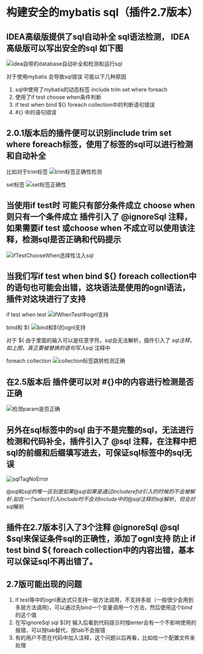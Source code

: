 #  构建安全的mybatis sql（插件2.7版本）

## IDEA高级版提供了sql自动补全 sql语法检测， IDEA高级版可以写出安全的sql 如下图
![idea自带的database自动补全和检测和运行sql](https://raw.githubusercontent.com/gejun123456/MyBatisCodeHelper-Pro/master/screenshots/idea自带的database自动补全和检测和运行sql.gif)

对于使用mybatis 会导致sql错误 可能以下几种原因
1. sql中使用了mybatis的动态标签 include trim set where foreach
2. 使用了if test choose when条件判断
3. if test when bind ${} foreach collection中的判断语句错误
4. #{} 中的语句错误

## 2.0.1版本后的插件便可以识别include trim set where foreach标签，使用了标签的sql可以进行检测和自动补全
比如对于trim标签
![trim标签正确性检测](https://raw.githubusercontent.com/gejun123456/MyBatisCodeHelper-Pro/master/screenshots/trim标签正确性检测.gif)

set标签
![set标签正确性](https://raw.githubusercontent.com/gejun123456/MyBatisCodeHelper-Pro/master/screenshots/set标签正确性.gif)

## 当使用if test时 可能只有部分条件成立 choose when 则只有一个条件成立 插件引入了 @ignoreSql 注释，如果需要if test 或choose when 不成立可以使用该注释，检测sql是否正确和代码提示

![ifTestChooseWhen选择性注入sql](https://raw.githubusercontent.com/gejun123456/MyBatisCodeHelper-Pro/master/screenshots/ifTestChooseWhen选择性注入sql.gif)

## 当我们写if test when bind ${} foreach collection中的语句也可能会出错，这块语法是使用的ognl语法，插件对这块进行了支持

if test when test
![ifWhenTest中ognl支持](https://raw.githubusercontent.com/gejun123456/MyBatisCodeHelper-Pro/master/screenshots/ifWhenTest中ognl支持.gif)

bind和 ${
![bind和${的ognl支持](https://raw.githubusercontent.com/gejun123456/MyBatisCodeHelper-Pro/master/screenshots/bind和${的ognl支持.gif)

对于 ${ 由于里面的输入可以是任意字符，sql会无法解析，插件引入了 $sql注释，如上图，真正要被替换的语句写入$sql 注释中

foreach collection
![collection标签跳转检测正确](https://raw.githubusercontent.com/gejun123456/MyBatisCodeHelper-Pro/master/screenshots/collection标签跳转检测正确.gif)

## 在2.5版本后 插件便可以对 #{}中的内容进行检测是否正确
![检测param是否正确](https://raw.githubusercontent.com/gejun123456/MyBatisCodeHelper-Pro/master/screenshots/检测param是否正确.gif)

## 另外在sql标签中的sql 由于不是完整的sql，无法进行检测和代码补全，插件引入了 @sql 注释，在注释中把sql的前缀和后缀填写进去，可保证sql标签中的sql无误
![sqlTagNoError](https://raw.githubusercontent.com/gejun123456/MyBatisCodeHelper-Pro/master/screenshots/sqlTagNoError.gif)

@sql和$sql的唯一区别是 如果@sql如果是通过 include refid引入的时候的不会被解析. 如在一个select引入include时 不会对include中的@sql注释的sql解析，但会对$sql解析

## 插件在2.7版本引入了3个注释 @ignoreSql @sql $sql来保证条件sql的正确性，添加了ognl支持 防止 if test bind ${ foreach collection中的内容出错，基本可以保证sql不再出错了。

## 2.7版可能出现的问题
1. if test等中的ognl表达式只支持一层方法调用，不支持多层（一般很少会用到多层方法调用)，可以通过先bind一个变量调用一个方法，然后使用这个bind的这个值
2. 在写ignoreSql sql ${时 输入后看到代码提示时按enter会有一个不影响使用的报错，可以按tab替代，按tab不会报错
3. 有的用户不愿在代码中加入注释，这个问题以后再看，比如给一个配置文件来处理
